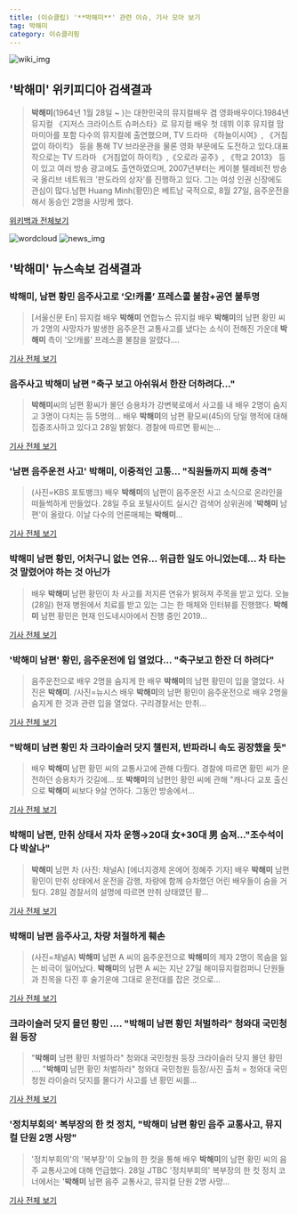 ```yaml
---
title: (이슈클립) '**박해미**' 관련 이슈, 기사 모아 보기
tag: 박해미
category: 이슈클리핑
---
```

![wiki_img](https://user-images.githubusercontent.com/42597476/44503234-41136a80-a6d0-11e8-9071-6fc6418eafe4.png)
## **'**박해미**'** 위키피디아 검색결과
>**박해미**(1964년 1월 28일 ~ )는 대한민국의 뮤지컬배우 겸 영화배우이다.1984년 뮤지컬 《지저스 크라이스트 슈퍼스타》로 뮤지컬 배우 첫 데뷔 이후 뮤지컬 맘마미아를 포함 다수의 뮤지컬에 출연했으며, TV 드라마 《하늘이시여》, 《거침없이 하이킥》 등을 통해 TV 브라운관을 물론 영화 부문에도 도전하고 있다.대표작으로는 TV 드라마 《거침없이 하이킥》,《오로라 공주》, 《학교 2013》 등이 있고 여러 방송 광고에도 출연하였으며, 2007년부터는 케이블 텔레비전 방송국 올리브 네트워크 '판도라의 상자'를 진행하고 있다. 그는 여성 인권 신장에도 관심이 많다.남편 Huang Minh(황민)은 베트남 국적으로, 8월 27일, 음주운전을 해서 동승인 2명을 사망케 했다.

<a href="https://ko.wikipedia.org/wiki/박해미" target="_blank">위키백과 전체보기</a>

![wordcloud](https://s3.ap-northeast-2.amazonaws.com/lyrics101-wordcloud/2018-08-28-1535449742.png)
![news_img](https://user-images.githubusercontent.com/42597476/44507050-1206f400-a6e4-11e8-8d98-7ffbfebb353f.png)
## **'**박해미**'** 뉴스속보 검색결과
### **박해미**, 남편 황민 음주사고로 ‘오!캐롤’ 프레스콜 불참+공연 불투명

>[서울신문 En] 뮤지컬 배우 **박해미** 연합뉴스 뮤지컬 배우 **박해미**의 남편 황민 씨가 2명의 사망자가 발생한 음주운전 교통사고를 냈다는 소식이 전해진 가운데 **박해미** 측이 ‘오!캐롤’ 프레스콜 불참을 알렸다....

<a href="http://en.seoul.co.kr/news/newsView.php?id=20180828500054&wlog_tag3=naver" target="_blank">기사 전체 보기</a>

### 음주사고 **박해미** 남편 "축구 보고 아쉬워서 한잔 더하려다…"

>**박해미**씨의 남편 황씨가 몰던 승용차가 강변북로에서 사고를 내 배우 2명이 숨지고 3명이 다치는 등 5명의... 배우 **박해미**의 남편 황모씨(45)의 당일 행적에 대해 집중조사하고 있다고 28일 밝혔다. 경찰에 따르면 황씨는...

<a href="http://news1.kr/articles/?3410563" target="_blank">기사 전체 보기</a>

### '남편 음주운전 사고' **박해미**, 이중적인 고통... "직원들까지 피해 충격"

>(사진=KBS 포토뱅크) 배우 **박해미**의 남편이 음주운전 사고 소식으로 온라인을 떠들썩하게 만들었다. 28일 주요 포털사이트 실시간 검색어 상위권에 '**박해미** 남편'이 올랐다.  이날 다수의 언론매체는 **박해미**...

<a href="http://www.siminilbo.co.kr/news/articleView.html?idxno=577420" target="_blank">기사 전체 보기</a>

### **박해미** 남편 황민, 어처구니 없는 연유... 위급한 일도 아니었는데... 차 타는 것 말렸어야 하는 것 아닌가

>배우 **박해미** 남편 황민이 차 사고를 저지른 연유가 밝혀져 주목을 받고 있다. 오늘(28일) 현재 병원에서 치료를 받고 있는 그는 한 매체와 인터뷰를 진행했다. **박해미** 남편 황민은 현재 인도네시아에서 진행 중인 2019...

<a href="http://www.popsci.co.kr/news/articleView.html?idxno=6319" target="_blank">기사 전체 보기</a>

### '**박해미** 남편' 황민, 음주운전에 입 열었다… "축구보고 한잔 더 하려다"

>음주운전으로 배우 2명을 숨지게 한 배우 **박해미**의 남편 황민이 입을 열었다. 사진은 **박해미**. /사진=뉴시스 배우 **박해미**의 남편 황민이 음주운전으로 배우 2명을 숨지게 한 것과 관련 입을 열었다. 구리경찰서는 만취...

<a href="http://moneys.mt.co.kr/news/mwView.php?no=2018082815508071236" target="_blank">기사 전체 보기</a>

### "**박해미** 남편 황민 차 크라이슬러 닷지 챌린저, 반파라니 속도 굉장했을 듯"

>배우 **박해미** 남편 황민 씨의 교통사고에 관해 다뤘다. 경찰에 따르면 황민 씨가 운전하던 승용차가 갓길에... 또 **박해미**의 남편인 황민 씨에 관해 "캐나다 교포 출신으로 **박해미** 씨보다 9살 연하다. 그동안 방송에서...

<a href="http://stoo.asiae.co.kr/news/naver_view.htm?idxno=2018082818325713451" target="_blank">기사 전체 보기</a>

### **박해미** 남편, 만취 상태서 자차 운행→20대 女+30대 男 숨져…"조수석이 다 박살나"

>**박해미** 남편 차 (사진: 채널A) [에너지경제 온에어 정혜주 기자] 배우 **박해미** 남편 황민이 만취 상태에서 운전을 감행, 차량에 함께 승차했던 어린 배우들이 숨을 거뒀다. 28일 경찰서의 설명에 따르면 만취 상태였던 황...

<a href="http://www.ekn.kr/news/article_lab.html?no=382958" target="_blank">기사 전체 보기</a>

### **박해미** 남편 음주사고, 차량 처절하게 훼손

>(사진=채널A) **박해미** 남편 A 씨의 음주운전으로 **박해미**의 제자 2명이 목숨을 잃는 비극이 일어났다. **박해미**의 남편 A 씨는 지난 27일 해미뮤지컬컴퍼니 단원들과 친목을 다진 후 술기운에 그대로 운전대를 잡은 것으로...

<a href="http://www.anewsa.com/detail.php?number=1362561&thread=09r03" target="_blank">기사 전체 보기</a>

### 크라이슬러 닷지 몰던 황민 .... "**박해미** 남편 황민 처벌하라" 청와대 국민청원 등장

>"**박해미** 남편 황민 처벌하라" 청와대 국민청원 등장 크라이슬러 닷지 몰던 황민 .... "**박해미** 남편 황민 처벌하라" 청와대 국민청원 등장/사진 출처 = 청와대 국민청원 라이슬러 닷지를 몰다가 사고를 낸 황민 씨를...

<a href="http://www.ggilbo.com/news/articleView.html?idxno=540362" target="_blank">기사 전체 보기</a>

### '정치부회의' 복부장의 한 컷 정치, "**박해미** 남편 황민 음주 교통사고, 뮤지컬 단원 2명 사망"

>'정치부회의'의 '복부장'이 오늘의 한 컷을 통해 배우 **박해미**의 남편 황민 씨의 음주 교통사고에 대해 언급했다. 28일 JTBC '정치부회의' 복부장의 한 컷 정치 코너에서는 '**박해미** 남편 음주 교통사고, 뮤지컬 단원 2명 사망...

<a href="http://www.topstarnews.net/news/articleView.html?idxno=472519" target="_blank">기사 전체 보기</a>


